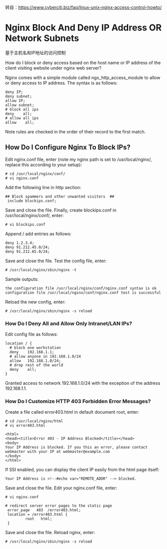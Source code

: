 转自：https://www.cyberciti.biz/faq/linux-unix-nginx-access-control-howto/

# Nginx Block And Deny IP Address OR Network Subnets

基于主机名和IP地址的访问控制

How do I block or deny access based on the host name or IP address of the client visiting website under nginx web server?

Nginx comes with a simple module called ngx_http_access_module to allow or deny access to IP address. The syntax is as follows:

```
deny IP;
deny subnet;
allow IP;
allow subnet;
# block all ips
deny    all;
# allow all ips 
allow    all;
```

Note rules are checked in the order of their record to the first match.

## How Do I Configure Nginx To Block IPs?

Edit nginx.conf file, enter (note my nginx path is set to /usr/local/nginx/, replace this according to your setup):
```
# cd /usr/local/nginx/conf/
# vi nginx.conf
```
Add the following line in http section:

```
## Block spammers and other unwanted visitors  ##
 include blockips.conf;
```

Save and close the file. Finally, create blockips.conf in /usr/local/nginx/conf/, enter:

```
# vi blockips.conf
```
Append / add entries as follows:

```
deny 1.2.3.4;
deny 91.212.45.0/24;
deny 91.212.65.0/24;
```
Save and close the file. Test the config file, enter:

```
# /usr/local/nginx/sbin/nginx -t
```
Sample outputs:

```
the configuration file /usr/local/nginx/conf/nginx.conf syntax is ok
configuration file /usr/local/nginx/conf/nginx.conf test is successful
```



Reload the new config, enter:

```
# /usr/local/nginx/sbin/nginx -s reload
```


### How Do I Deny All and Allow Only Intranet/LAN IPs?

Edit config file as follows:

```
location / {
  # block one workstation
  deny    192.168.1.1;
  # allow anyone in 192.168.1.0/24
  allow   192.168.1.0/24;
  # drop rest of the world 
  deny    all;
}
```



Granted access to network 192.168.1.0/24 with the exception of the address 192.168.1.1.



### How Do I Customize HTTP 403 Forbidden Error Messages?

Create a file called error403.html in default document root, enter:

```
# cd /usr/local/nginx/html
# vi error403.html

<html>
<head><title>Error 403 - IP Address Blocked</title></head>
<body>
Your IP Address is blocked. If you this an error, please contact webmaster with your IP at webmaster@example.com
</body>
</html>
```
If SSI enabled, you can display the client IP easily from the html page itself:
```
Your IP Address is <!--#echo var="REMOTE_ADDR" --> blocked.
```
Save and close the file. Edit your nginx.conf file, enter:

```
# vi nginx.conf

# redirect server error pages to the static page
 error_page   403  /error403.html;
 location = /error403.html {
         root   html;
 }

```
Save and close the file. Reload nginx, enter:
```
# /usr/local/nginx/sbin/nginx -s reload
```